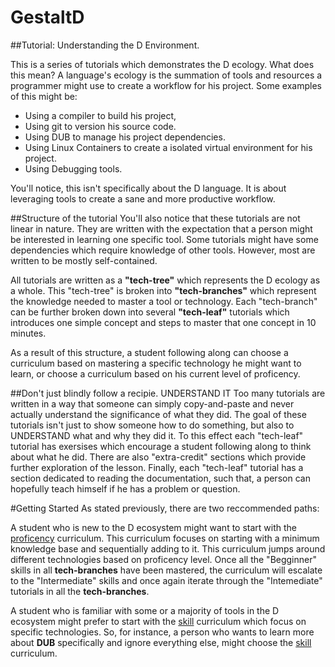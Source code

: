 # GestaltD
##Tutorial: Understanding the D Environment.

This is a series of tutorials which demonstrates the D ecology.
What does this mean? A language's ecology is the summation of tools and 
resources a programmer might use to create a workflow for his project.
Some examples of this might be:

* Using a compiler to build his project,
* Using git to version his source code.
* Using DUB to manage his project dependencies.
* Using Linux Containers to create a isolated virtual environment for his project.
* Using Debugging tools.

You'll notice, this isn't specifically about the D language. 
It is about leveraging tools to create a sane and more productive workflow. 

##Structure of the tutorial
You'll also notice that these tutorials are not linear in nature. 
They are written with the expectation that a person might be interested in learning 
one specific tool. Some tutorials might have some dependencies which require knowledge of other tools. 
However, most are written to be mostly self-contained.

All tutorials are written as a **"tech-tree"** which represents the D ecology as a whole. 
This "tech-tree" is broken into **"tech-branches"** which represent the knowledge 
needed to master a tool or technology.
Each "tech-branch" can be further broken down into several **"tech-leaf"** tutorials which 
introduces one simple concept and steps to master that one concept in 10 minutes. 

As a result of this structure, a student following along can choose a 
curriculum based on mastering a specific technology he might want to learn, 
or choose a curriculum based on his current level of proficency. 

##Don't just blindly follow a recipie. UNDERSTAND IT
Too many tutorials are written in a way that someone can simply copy-and-paste 
and never actually understand the significance of what they did. 
The goal of these tutorials isn't just to show someone how to do something, but 
also to UNDERSTAND what and why they did it.
To this effect each "tech-leaf" tutorial has exersises which encourage a 
student following along to think about what he did. There are also "extra-credit" 
sections which provide further exploration of the lesson.
Finally, each "tech-leaf" tutorial has a section dedicated to reading the documentation, 
such that, a person can hopefully teach himself if he has a problem or question.

#Getting Started
As stated previously, there are two reccommended paths: 

A student who is new to the D ecosystem might want to start with the 
[proficency](/curriculum/proficency.md) curriculum. This curriculum focuses on starting 
with a minimum knowledge base and sequentially adding to it.
This curriculum jumps around different technologies based on proficency level. 
Once all the "Begginner" skills in all **tech-branches** have been mastered, 
the curriculum will escalate to the "Intermediate" skills and once again 
iterate through the "Intemediate" tutorials in all the **tech-branches**.

A student who is familiar with some or a majority of tools in the D ecosystem 
might prefer to start with the [skill](/curriculum/skill.md) curriculum which 
focus on specific technologies.
So, for instance, a person who wants to learn more about **DUB** specifically 
and ignore everything else, might choose the 
[skill](/curriculum/skill.md) curriculum.
